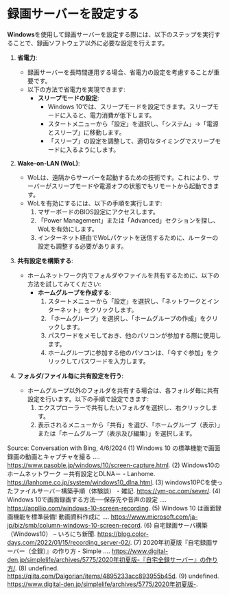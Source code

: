 # 録画サーバーを設定する

**Windows**を使用して録画サーバーを設定する際には、以下のステップを実行することで、録画ソフトウェア以外に必要な設定を行えます。


1. **省電力**:
    - 録画サーバーを長時間運用する場合、省電力の設定を考慮することが重要です。
    - 以下の方法で省電力を実現できます:
        - **スリープモードの設定**:
            - Windows 10では、スリープモードを設定できます。スリープモードに入ると、電力消費が低下します。
            - スタートメニューから「設定」を選択し、「システム」→「電源とスリープ」に移動します。
            - 「スリープ」の設定を調整して、適切なタイミングでスリープモードに入るようにします。

1. **Wake-on-LAN (WoL)**:
    - WoLは、遠隔からサーバーを起動するための技術です。これにより、サーバーがスリープモードや電源オフの状態でもリモートから起動できます。
    - WoLを有効にするには、以下の手順を実行します:
        1. マザーボードのBIOS設定にアクセスします。
        2. 「Power Management」または「Advanced」セクションを探し、WoLを有効にします。
        3. インターネット経由でWoLパケットを送信するために、ルーターの設定も調整する必要があります。

1. **共有設定を構築する**:
    - ホームネットワーク内でフォルダやファイルを共有するために、以下の方法を試してみてください:
        - **ホームグループを作成する**:
            1. スタートメニューから「設定」を選択し、「ネットワークとインターネット」をクリックします。
            2. 「ホームグループ」を選択し、「ホームグループの作成」をクリックします。
            3. パスワードをメモしておき、他のパソコンが参加する際に使用します。
            4. ホームグループに参加する他のパソコンは、「今すぐ参加」をクリックしてパスワードを入力します。

1. **フォルダ/ファイル毎に共有設定を行う**:
    - ホームグループ以外のフォルダを共有する場合は、各フォルダ毎に共有設定を行います。以下の手順で設定できます:
        1. エクスプローラーで共有したいフォルダを選択し、右クリックします。
        2. 表示されるメニューから「共有」を選び、「ホームグループ（表示）」または「ホームグループ（表示及び編集）」を選択します。


Source: Conversation with Bing, 4/6/2024
(1) Windows 10 の標準機能で画面録画の動画とキャプチャを撮る .... https://www.pasoble.jp/windows/10/screen-capture.html.
(2) Windows10のホームネットワーク －共有設定とDLNA－ - Lanhome. https://lanhome.co.jp/system/windows10_dlna.html.
(3) windows10PCを使ったファイルサーバー構築手順（体験談） - 雑記. https://ym-pc.com/sever/.
(4) Windows 10で画面録画する方法──保存先や音声の設定 .... https://appllio.com/windows-10-screen-recording.
(5) Windows 10 は画面録画機能を標準装備! 動画資料作成に .... https://www.microsoft.com/ja-jp/biz/smb/column-windows-10-screen-record.
(6) 自宅録画サーバ構築（Windows10） – いろにち新聞. https://blog.color-days.com/2022/01/15/recording_server-02/.
(7) 2020年初夏版『自宅録画サーバー（全録）』の作り方 - Simple .... https://www.digital-den.jp/simplelife/archives/5775/2020年初夏版-『自宅全録サーバー』の作り方/.
(8) undefined. https://qiita.com/Daigorian/items/4895233acc893955b45d.
(9) undefined. https://www.digital-den.jp/simplelife/archives/5775/2020年初夏版-.